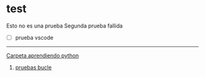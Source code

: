 # test
Esto no es una prueba
Segunda prueba fallida 

* [ ] prueba vscode

---

[Carpeta aprendiendo python](a_python)

1. [pruebas bucle](test\a_python\01-pruebas_bucle.ipynbhttps:/)
